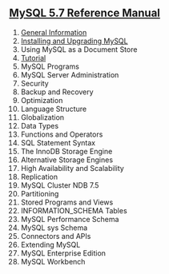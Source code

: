 ## [MySQL 5.7 Reference Manual](http://dev.mysql.com/doc/refman/5.7/en/)

1. [General Information](./introduction/introduction.md)
1. [Installing and Upgrading MySQL](./2/README.md)
1. Using MySQL as a Document Store
1. [Tutorial](./4/README.md)
1. MySQL Programs
1. MySQL Server Administration
1. Security
1. Backup and Recovery
1. Optimization
1. Language Structure
1. Globalization
1. Data Types
1. Functions and Operators
1. SQL Statement Syntax
1. The InnoDB Storage Engine
1. Alternative Storage Engines
1. High Availability and Scalability
1. Replication
1. MySQL Cluster NDB 7.5
1. Partitioning
1. Stored Programs and Views
1. INFORMATION_SCHEMA Tables
1. MySQL Performance Schema
1. MySQL sys Schema
1. Connectors and APIs
1. Extending MySQL
1. MySQL Enterprise Edition
1. MySQL Workbench